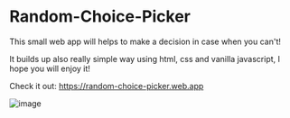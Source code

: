 # Random-Choice-Picker

This small web app will helps to make a decision in case when you can't!

It builds up also really simple way using html, css and vanilla javascript, I hope you will enjoy it!

Check it out: https://random-choice-picker.web.app 

![image](https://user-images.githubusercontent.com/90829509/211346710-c5b4f980-ef32-4d16-8ca0-7a8837368026.png)

